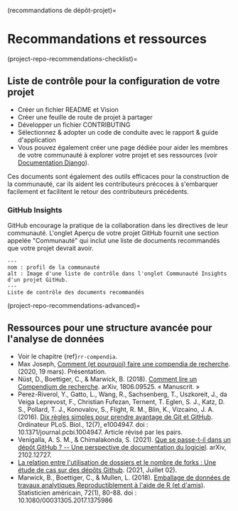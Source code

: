 (recommandations de dépôt-projet)=
# Recommandations et ressources

(project-repo-recommendations-checklist)=
## Liste de contrôle pour la configuration de votre projet

* Créer un fichier README et Vision
* Créer une feuille de route de projet à partager
* Développer un fichier CONTRIBUTING
* Sélectionnez & adopter un code de conduite avec le rapport & guide d'application
* Vous pouvez également créer une page dédiée pour aider les membres de votre communauté à explorer votre projet et ses ressources (voir [Documentation Django](https://docs.djangoproject.com/)).

Ces documents sont également des outils efficaces pour la construction de la communauté, car ils aident les contributeurs précoces à s'embarquer facilement et facilitent le retour des contributeurs précédents.

### GitHub Insights

GitHub encourage la pratique de la collaboration dans les directives de leur communauté. L'onglet Aperçu de votre projet GitHub fournit une section appelée "Communauté" qui inclut une liste de documents recommandés que votre projet devrait avoir.

```{figure} ../../figures/community-profile.png
---
nom : profil de la communauté
alt : Image d'une liste de contrôle dans l'onglet Communauté Insights d'un projet GitHub.
---
Liste de contrôle des documents recommandés
```

(project-repo-recommendations-advanced)=
## Ressources pour une structure avancée pour l'analyse de données

- Voir le chapitre {ref}`rr-compendia`.
- Max Joseph, [Comment (et pourquoi) faire une compendia de recherche](https://mbjoseph.github.io/intro-research-compendia/#1). (2020, 19 mars). Présentation.
- Nüst, D., Boettiger, C., & Marwick, B. (2018). [Comment lire un Compendium de recherche](https://arxiv.org/abs/1806.09525v1). arXiv, 1806.09525. « Manuscrit. »
- Perez-Riverol, Y., Gatto, L., Wang, R., Sachsenberg, T., Uszkoreit, J., da Veiga Leprevost, F., Christian Fufezan, Ternent, T. Eglen, S. J., Katz, D. S., Pollard, T. J., Konovalov, S., Flight, R. M., Blin, K., Vizcaíno, J. A. (2016). [Dix règles simples pour prendre avantage de Git et GitHub](https://journals.plos.org/ploscompbiol/article?id=10.1371/journal.pcbi.1004947). Ordinateur PLoS. Biol., 12(7), e1004947. doi : 10.1371/journal.pcbi.1004947. Article révisé par les pairs.
- Venigalla, A. S. M., & Chimalakonda, S. (2021). [Que se passe-t-il dans un dépôt GitHub ? -- Une perspective de documentation du logiciel](https://arxiv.org/abs/2102.12727v2). arXiv, 2102.12727.
- [La relation entre l'utilisation de dossiers et le nombre de forks : Une étude de cas sur des dépôts Github](http://citeseerx.ist.psu.edu/viewdoc/summary?doi=10.1.1.650.8150). (2021, Juillet 02).
- Marwick, B., Boettiger, C., & Mullen, L. (2018). [Emballage de données de travaux analytiques Reproductiblement à l'aide de R (et d'amis)](https://www.tandfonline.com/doi/abs/10.1080/00031305.2017.1375986). Statisticien américain, 72(1), 80-88. doi : 10.1080/00031305.2017.1375986
